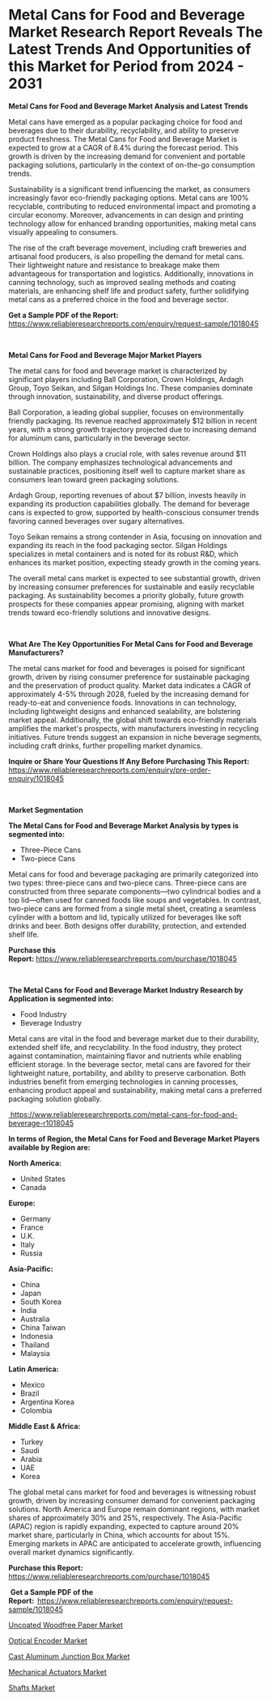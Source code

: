 <p><h1>Metal Cans for Food and Beverage Market Research Report Reveals The Latest Trends And Opportunities of this Market for Period from 2024 - 2031</h1></p><p><strong>Metal Cans for Food and Beverage Market Analysis and Latest Trends</strong></p>
<p><p>Metal cans have emerged as a popular packaging choice for food and beverages due to their durability, recyclability, and ability to preserve product freshness. The Metal Cans for Food and Beverage Market is expected to grow at a CAGR of 8.4% during the forecast period. This growth is driven by the increasing demand for convenient and portable packaging solutions, particularly in the context of on-the-go consumption trends.</p><p>Sustainability is a significant trend influencing the market, as consumers increasingly favor eco-friendly packaging options. Metal cans are 100% recyclable, contributing to reduced environmental impact and promoting a circular economy. Moreover, advancements in can design and printing technology allow for enhanced branding opportunities, making metal cans visually appealing to consumers.</p><p>The rise of the craft beverage movement, including craft breweries and artisanal food producers, is also propelling the demand for metal cans. Their lightweight nature and resistance to breakage make them advantageous for transportation and logistics. Additionally, innovations in canning technology, such as improved sealing methods and coating materials, are enhancing shelf life and product safety, further solidifying metal cans as a preferred choice in the food and beverage sector.</p></p>
<p><strong>Get a Sample PDF of the Report:&nbsp;</strong> <a href="https://www.reliableresearchreports.com/enquiry/request-sample/1018045?utm_campaign=4&utm_medium=2&utm_source=Github&utm_content=ia&utm_term=17112024&utm_id=metal-cans-for-food-and-beverage">https://www.reliableresearchreports.com/enquiry/request-sample/1018045</a></p>
<p>&nbsp;</p>
<p><strong>Metal Cans for Food and Beverage Major Market Players</strong></p>
<p><p>The metal cans for food and beverage market is characterized by significant players including Ball Corporation, Crown Holdings, Ardagh Group, Toyo Seikan, and Silgan Holdings Inc. These companies dominate through innovation, sustainability, and diverse product offerings.</p><p>Ball Corporation, a leading global supplier, focuses on environmentally friendly packaging. Its revenue reached approximately $12 billion in recent years, with a strong growth trajectory projected due to increasing demand for aluminum cans, particularly in the beverage sector. </p><p>Crown Holdings also plays a crucial role, with sales revenue around $11 billion. The company emphasizes technological advancements and sustainable practices, positioning itself well to capture market share as consumers lean toward green packaging solutions.</p><p>Ardagh Group, reporting revenues of about $7 billion, invests heavily in expanding its production capabilities globally. The demand for beverage cans is expected to grow, supported by health-conscious consumer trends favoring canned beverages over sugary alternatives.</p><p>Toyo Seikan remains a strong contender in Asia, focusing on innovation and expanding its reach in the food packaging sector. Silgan Holdings specializes in metal containers and is noted for its robust R&D, which enhances its market position, expecting steady growth in the coming years.</p><p>The overall metal cans market is expected to see substantial growth, driven by increasing consumer preferences for sustainable and easily recyclable packaging. As sustainability becomes a priority globally, future growth prospects for these companies appear promising, aligning with market trends toward eco-friendly solutions and innovative designs.</p></p>
<p>&nbsp;</p>
<p><strong>What Are The Key Opportunities For Metal Cans for Food and Beverage Manufacturers?</strong></p>
<p><p>The metal cans market for food and beverages is poised for significant growth, driven by rising consumer preference for sustainable packaging and the preservation of product quality. Market data indicates a CAGR of approximately 4-5% through 2028, fueled by the increasing demand for ready-to-eat and convenience foods. Innovations in can technology, including lightweight designs and enhanced sealability, are bolstering market appeal. Additionally, the global shift towards eco-friendly materials amplifies the market's prospects, with manufacturers investing in recycling initiatives. Future trends suggest an expansion in niche beverage segments, including craft drinks, further propelling market dynamics.</p></p>
<p><strong>Inquire or Share Your Questions If Any Before Purchasing This Report:</strong> <a href="https://www.reliableresearchreports.com/enquiry/pre-order-enquiry/1018045?utm_campaign=4&utm_medium=2&utm_source=Github&utm_content=ia&utm_term=17112024&utm_id=metal-cans-for-food-and-beverage">https://www.reliableresearchreports.com/enquiry/pre-order-enquiry/1018045</a></p>
<p>&nbsp;</p>
<p><strong>Market Segmentation</strong></p>
<p><strong>The Metal Cans for Food and Beverage Market Analysis by types is segmented into:</strong></p>
<p><ul><li>Three-Piece Cans</li><li>Two-piece Cans</li></ul></p>
<p><p>Metal cans for food and beverage packaging are primarily categorized into two types: three-piece cans and two-piece cans. Three-piece cans are constructed from three separate components—two cylindrical bodies and a top lid—often used for canned foods like soups and vegetables. In contrast, two-piece cans are formed from a single metal sheet, creating a seamless cylinder with a bottom and lid, typically utilized for beverages like soft drinks and beer. Both designs offer durability, protection, and extended shelf life.</p></p>
<p><strong>Purchase this Report:&nbsp;</strong><a href="https://www.reliableresearchreports.com/purchase/1018045?utm_campaign=4&utm_medium=2&utm_source=Github&utm_content=ia&utm_term=17112024&utm_id=metal-cans-for-food-and-beverage">https://www.reliableresearchreports.com/purchase/1018045</a></p>
<p>&nbsp;</p>
<p><strong>The Metal Cans for Food and Beverage Market Industry Research by Application is segmented into:</strong></p>
<p><ul><li>Food Industry</li><li>Beverage Industry</li></ul></p>
<p><p>Metal cans are vital in the food and beverage market due to their durability, extended shelf life, and recyclability. In the food industry, they protect against contamination, maintaining flavor and nutrients while enabling efficient storage. In the beverage sector, metal cans are favored for their lightweight nature, portability, and ability to preserve carbonation. Both industries benefit from emerging technologies in canning processes, enhancing product appeal and sustainability, making metal cans a preferred packaging solution globally.</p></p>
<p><a href="https://www.reliableresearchreports.com/metal-cans-for-food-and-beverage-r1018045?utm_campaign=4&utm_medium=2&utm_source=Github&utm_content=ia&utm_term=17112024&utm_id=metal-cans-for-food-and-beverage">&nbsp;https://www.reliableresearchreports.com/metal-cans-for-food-and-beverage-r1018045</a></p>
<p><strong>In terms of Region, the Metal Cans for Food and Beverage Market Players available by Region are:</strong></p>
<p>
    <p> <strong> North America: </strong>
        <ul>
            <li>United States</li>
            <li>Canada</li>
        </ul>
        </p> 
    <p> <strong> Europe: </strong>
        <ul>
            <li>Germany</li>
            <li>France</li>
            <li>U.K.</li>
            <li>Italy</li>
            <li>Russia</li>
        </ul>
        </p> 
    <p> <strong> Asia-Pacific: </strong>
        <ul>
            <li>China</li>
            <li>Japan</li>
            <li>South Korea</li>
            <li>India</li>
            <li>Australia</li>
            <li>China Taiwan</li>
            <li>Indonesia</li>
            <li>Thailand</li>
            <li>Malaysia</li>
        </ul>
        </p> 
    <p> <strong> Latin America: </strong>
        <ul>
            <li>Mexico</li>
            <li>Brazil</li>
            <li>Argentina Korea</li>
            <li>Colombia</li>
        </ul>
        </p> 
    <p> <strong> Middle East & Africa: </strong>
        <ul>
            <li>Turkey</li>
            <li>Saudi</li>
            <li>Arabia</li>
            <li>UAE</li>
            <li>Korea</li>
        </ul>
    </p>
    </p>
<p><p>The global metal cans market for food and beverages is witnessing robust growth, driven by increasing consumer demand for convenient packaging solutions. North America and Europe remain dominant regions, with market shares of approximately 30% and 25%, respectively. The Asia-Pacific (APAC) region is rapidly expanding, expected to capture around 20% market share, particularly in China, which accounts for about 15%. Emerging markets in APAC are anticipated to accelerate growth, influencing overall market dynamics significantly.</p></p>
<p><strong>Purchase this Report: </strong><a href="https://www.reliableresearchreports.com/purchase/1018045?utm_campaign=4&utm_medium=2&utm_source=Github&utm_content=ia&utm_term=17112024&utm_id=metal-cans-for-food-and-beverage">https://www.reliableresearchreports.com/purchase/1018045</a></p>
<p>&nbsp;<strong>Get a Sample PDF of the Report:&nbsp;&nbsp;</strong><a href="https://www.reliableresearchreports.com/enquiry/request-sample/1018045?utm_campaign=4&utm_medium=2&utm_source=Github&utm_content=ia&utm_term=17112024&utm_id=metal-cans-for-food-and-beverage">https://www.reliableresearchreports.com/enquiry/request-sample/1018045</a></p>
<p><strong></strong></p>
<p><p><a href="https://issuu.com/reportprime-2/docs/uncoated-woodfree-paper-market-size_0b2367e8015266?utm_campaign=4&utm_medium=2&utm_source=Github&utm_content=ia&utm_term=17112024&utm_id=metal-cans-for-food-and-beverage">Uncoated Woodfree Paper Market</a></p><p><a href="https://github.com/Rekhakhatun65/Market-Research-Report-List-1/blob/main/optical-encoder-market.md?utm_campaign=4&utm_medium=2&utm_source=Github&utm_content=ia&utm_term=17112024&utm_id=metal-cans-for-food-and-beverage">Optical Encoder Market</a></p><p><a href="https://www.linkedin.com/pulse/cast-aluminum-junction-box-market-opportunities-emerging-global-jisqc?utm_campaign=4&utm_medium=2&utm_source=Github&utm_content=ia&utm_term=17112024&utm_id=metal-cans-for-food-and-beverage">Cast Aluminum Junction Box Market</a></p><p><a href="https://issuu.com/reportprime-2/docs/mechanical-actuators-market-size-20_9371d97855d379?utm_campaign=4&utm_medium=2&utm_source=Github&utm_content=ia&utm_term=17112024&utm_id=metal-cans-for-food-and-beverage">Mechanical Actuators Market</a></p><p><a href="https://www.linkedin.com/pulse/shafts-market-emerging-trends-future-prospects-period-from-xt1we?utm_campaign=4&utm_medium=2&utm_source=Github&utm_content=ia&utm_term=17112024&utm_id=metal-cans-for-food-and-beverage">Shafts Market</a></p></p>